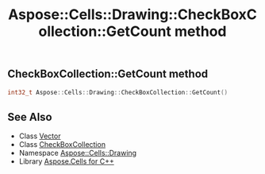 ﻿---
title: Aspose::Cells::Drawing::CheckBoxCollection::GetCount method
linktitle: GetCount
second_title: Aspose.Cells for C++ API Reference
description: 'How to use GetCount method of Aspose::Cells::Drawing::CheckBoxCollection class in C++.'
type: docs
weight: 800
url: /cpp/aspose.cells.drawing/checkboxcollection/getcount/
---
## CheckBoxCollection::GetCount method




```cpp
int32_t Aspose::Cells::Drawing::CheckBoxCollection::GetCount()
```

## See Also

* Class [Vector](../../../aspose.cells/vector/)
* Class [CheckBoxCollection](../)
* Namespace [Aspose::Cells::Drawing](../../)
* Library [Aspose.Cells for C++](../../../)
